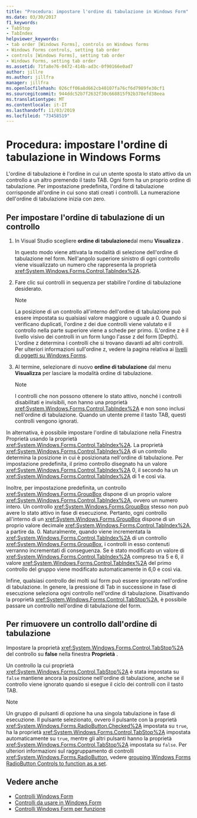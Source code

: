 ```yaml
---
title: "Procedura: impostare l'ordine di tabulazione in Windows Form"
ms.date: 03/30/2017
f1_keywords:
- TabStop
- TabIndex
helpviewer_keywords:
- tab order [Windows Forms], controls on Windows forms
- Windows Forms controls, setting tab order
- controls [Windows Forms], setting tab order
- Windows Forms, setting tab order
ms.assetid: 71fa8e76-0472-414b-ad3c-0f90166e0ad7
author: jillre
ms.author: jillfra
manager: jillfra
ms.openlocfilehash: 026cff06a8d662cb40107fa76cf6d7989fe30cf1
ms.sourcegitcommit: 944ddc52b7f2632f30c668815f92b378efd38eea
ms.translationtype: MT
ms.contentlocale: it-IT
ms.lasthandoff: 11/03/2019
ms.locfileid: "73458519"
---
```

# <a name="how-to-set-the-tab-order-on-windows-forms"></a>Procedura: impostare l'ordine di tabulazione in Windows Forms

L'ordine di tabulazione è l'ordine in cui un utente sposta lo stato attivo da un controllo a un altro premendo il tasto TAB. Ogni form ha un proprio ordine di tabulazione. Per impostazione predefinita, l'ordine di tabulazione corrisponde all'ordine in cui sono stati creati i controlli. La numerazione dell'ordine di tabulazione inizia con zero.

## <a name="to-set-the-tab-order-of-a-control"></a>Per impostare l'ordine di tabulazione di un controllo

1. In Visual Studio scegliere **ordine di tabulazione**dal menu **Visualizza** .

   In questo modo viene attivata la modalità di selezione dell'ordine di tabulazione nel form. Nell'angolo superiore sinistro di ogni controllo viene visualizzato un numero che rappresenta la proprietà <xref:System.Windows.Forms.Control.TabIndex%2A>.

2. Fare clic sui controlli in sequenza per stabilire l'ordine di tabulazione desiderato.

   > [!NOTE]
   > La posizione di un controllo all'interno dell'ordine di tabulazione può essere impostata su qualsiasi valore maggiore o uguale a 0. Quando si verificano duplicati, l'ordine z dei due controlli viene valutato e il controllo nella parte superiore viene a schede per primo. (L'ordine z è il livello visivo dei controlli in un form lungo l'asse z del form [Depth]. L'ordine z determina i controlli che si trovano davanti ad altri controlli. Per ulteriori informazioni sull'ordine z, vedere la pagina relativa ai [livelli di oggetti su Windows Forms](how-to-layer-objects-on-windows-forms.md).

3. Al termine, selezionare di nuovo **ordine di tabulazione** dal menu **Visualizza** per lasciare la modalità ordine di tabulazione.

   > [!NOTE]
   > I controlli che non possono ottenere lo stato attivo, nonché i controlli disabilitati e invisibili, non hanno una proprietà <xref:System.Windows.Forms.Control.TabIndex%2A> e non sono inclusi nell'ordine di tabulazione. Quando un utente preme il tasto TAB, questi controlli vengono ignorati.

In alternativa, è possibile impostare l'ordine di tabulazione nella Finestra Proprietà usando la proprietà <xref:System.Windows.Forms.Control.TabIndex%2A>. La proprietà <xref:System.Windows.Forms.Control.TabIndex%2A> di un controllo determina la posizione in cui è posizionata nell'ordine di tabulazione. Per impostazione predefinita, il primo controllo disegnato ha un valore <xref:System.Windows.Forms.Control.TabIndex%2A> 0, il secondo ha un <xref:System.Windows.Forms.Control.TabIndex%2A> di 1 e così via.

Inoltre, per impostazione predefinita, un controllo <xref:System.Windows.Forms.GroupBox> dispone di un proprio valore <xref:System.Windows.Forms.Control.TabIndex%2A>, ovvero un numero intero. Un controllo <xref:System.Windows.Forms.GroupBox> stesso non può avere lo stato attivo in fase di esecuzione. Pertanto, ogni controllo all'interno di un <xref:System.Windows.Forms.GroupBox> dispone di un proprio valore decimale <xref:System.Windows.Forms.Control.TabIndex%2A>, a partire da. 0. Naturalmente, quando viene incrementata la <xref:System.Windows.Forms.Control.TabIndex%2A> di un controllo <xref:System.Windows.Forms.GroupBox>, i controlli in esso contenuti verranno incrementati di conseguenza. Se è stato modificato un valore di <xref:System.Windows.Forms.Control.TabIndex%2A> compreso tra 5 e 6, il valore <xref:System.Windows.Forms.Control.TabIndex%2A> del primo controllo del gruppo viene modificato automaticamente in 6,0 e così via.

Infine, qualsiasi controllo dei molti sul form può essere ignorato nell'ordine di tabulazione. In genere, la pressione di Tab in successione in fase di esecuzione seleziona ogni controllo nell'ordine di tabulazione. Disattivando la proprietà <xref:System.Windows.Forms.Control.TabStop%2A>, è possibile passare un controllo nell'ordine di tabulazione del form.

## <a name="to-remove-a-control-from-the-tab-order"></a>Per rimuovere un controllo dall'ordine di tabulazione

Impostare la proprietà <xref:System.Windows.Forms.Control.TabStop%2A> del controllo su **false** nella finestra **Proprietà** .

Un controllo la cui proprietà <xref:System.Windows.Forms.Control.TabStop%2A> è stata impostata su `false` mantiene ancora la posizione nell'ordine di tabulazione, anche se il controllo viene ignorato quando si esegue il ciclo dei controlli con il tasto TAB.

> [!NOTE]
> Un gruppo di pulsanti di opzione ha una singola tabulazione in fase di esecuzione. Il pulsante selezionato, ovvero il pulsante con la proprietà <xref:System.Windows.Forms.RadioButton.Checked%2A> impostata su `true`, ha la proprietà <xref:System.Windows.Forms.Control.TabStop%2A> impostata automaticamente su `true`, mentre gli altri pulsanti hanno la proprietà <xref:System.Windows.Forms.Control.TabStop%2A> impostata su `false`. Per ulteriori informazioni sul raggruppamento di controlli <xref:System.Windows.Forms.RadioButton>, vedere [grouping Windows Forms RadioButton Controls to function as a set](how-to-group-windows-forms-radiobutton-controls-to-function-as-a-set.md).

## <a name="see-also"></a>Vedere anche

- [Controlli Windows Form](index.md)
- [Controlli da usare in Windows Form](controls-to-use-on-windows-forms.md)
- [Controlli Windows Form per funzione](windows-forms-controls-by-function.md)

